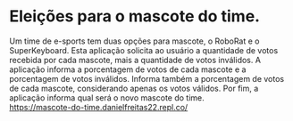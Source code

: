 # Eleições para o mascote do time.

Um time de e-sports tem duas opções para mascote, o RoboRat e o SuperKeyboard. Esta aplicação solicita ao usuário a quantidade de votos recebida por cada mascote, mais a quantidade de votos inválidos.
A aplicação informa a porcentagem de votos de cada mascote e a porcentagem de votos inválidos.
Informa também a porcentagem de votos de cada mascote, considerando apenas os votos válidos.
Por fim, a aplicação informa qual será o novo mascote do time.  
https://mascote-do-time.danielfreitas22.repl.co/